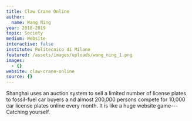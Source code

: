 ```yaml
---
title: Claw Crane Online
author:
  name: Wang Ning
year: 2018-2019
topic: Society
medium: Website
interactive: false
institute: Politecnico di Milano
featured: /assets/images/uploads/wang_ning_1.png
images:
  - {}
website: claw-crane-online
source: {}
---
```

Shanghai uses an auction system to sell a limited number of license plates to fossil-fuel car buyers a.nd almost 200,000 persons compete for 10,000 car license plates online every month. It is like a huge website game---Catching yourself.
